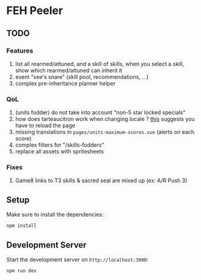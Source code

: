 # FEH Peeler

## TODO

### Features

1. list all rearmed/attuned, and a skill of skills, when you select a skill, show which rearmed/attuned can inherit it
1. event "see's snare" (skill pool, recommendations, ...)
1. complex pre-inheritance planner helper

### QoL

1. (units fodder) do not take into account "non-5 star locked specials"
1. how does tarteaucitron work when changing locale ? [this](https://github.com/AmauriC/tarteaucitron.js/issues/353#issuecomment-536913252) suggests you have to reload the page
1. missing translations in `pages/units-maximum-scores.vue` (alerts on each score)
1. complex filters for "/skills-fodders"
1. replace all assets with spritesheets

### Fixes

1. Game8 links to T3 skills & sacred seal are mixed up (ex: A/R Push 3)

## Setup

Make sure to install the dependencies:

```bash
npm install
```

## Development Server

Start the development server on `http://localhost:3000`:

```bash
npm run dev
```

